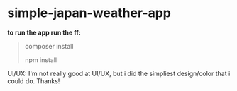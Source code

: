 # simple-japan-weather-app

**to run the app run the ff:**
><p>composer install</p>
><p>npm install</p>

UI/UX:
I'm not really good at UI/UX, but i did the simpliest design/color that i could do. Thanks!
